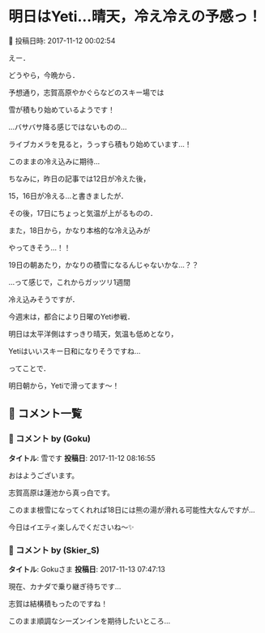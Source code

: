 # 明日はYeti…晴天，冷え冷えの予感っ！

📅 投稿日時: 2017-11-12 00:02:54

えー．


どうやら，今晩から．


予想通り，志賀高原やかぐらなどのスキー場では


雪が積もり始めているようです！


…バサバサ降る感じではないものの…


ライブカメラを見ると，うっすら積もり始めています…！


このままの冷え込みに期待…





ちなみに，昨日の記事では12日が冷えた後，


15，16日が冷える…と書きましたが．


その後，17日にちょっと気温が上がるものの．


また，18日から，かなり本格的な冷え込みが


やってきそう…！！


19日の朝あたり，かなりの積雪になるんじゃないかな…？？





…って感じで，これからガッツリ1週間


冷え込みそうですが．


今週末は，都合により日曜のYeti参戦．


明日は太平洋側はすっきり晴天，気温も低めとなり，


Yetiはいいスキー日和になりそうですね…





ってことで．


明日朝から，Yetiで滑ってます～！

## 💬 コメント一覧

### 💬 コメント by (Goku)
**タイトル**: 雪です
**投稿日**: 2017-11-12 08:16:55

おはようございます。

志賀高原は蓮池から真っ白です。

このまま根雪になってくれれば18日には熊の湯が滑れる可能性大なんですが…

今日はイエティ楽しんでくださいね～✨

### 💬 コメント by (Skier_S)
**タイトル**: Gokuさま
**投稿日**: 2017-11-13 07:47:13

現在、カナダで乗り継ぎ待ちです…



志賀は結構積もったのですね！

このまま順調なシーズンインを期待したいところ…

